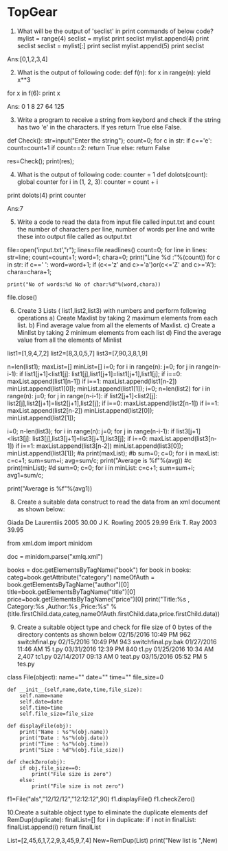 # TopGear
1. What will be the output of 'seclist' in print commands of below code?
mylist = range(4)
seclist = mylist
print seclist
mylist.append(4)
print seclist
seclist = mylist[:]
print seclist
mylist.append(5)
print seclist

Ans:[0,1,2,3,4]

2. What is the output of following code:
def f(n):
  for x in range(n):
    yield x**3

for x in f(6):
  print x

Ans: 0
1
8
27
64
125

3. Write a program to receive a string from keybord and check if the string has two 'e' in the characters. 
   If yes return True else False.



def Check():
    str=input("Enter the string");
    count=0;
    for c in str:
       if c=='e':
            count=count+1
    if count==2:
        return True
    else:
        return False

res=Check();
print(res);


4. What is the output of following code:
counter = 1
def dolots(count):
  global counter
  for i in (1, 2, 3):
    counter = count + i

print dolots(4)
print counter

Ans:7

5.	Write a code to read  the data from  input file called input.txt and count the number of characters per line,
number of words per line and write these into output file called as output.txt 

file=open('input.txt',"r");
lines=file.readlines()
count=0;
for line in lines:
    str=line;
    count=count+1;
    word=1;
    chara=0;
    print("Line %d :"%(count))
    for c in str:
        if c==' ':
            word=word+1;
        if (c<='z' and c>='a')or(c<='Z' and c>='A'):
             chara=chara+1;
    
    print("No of words:%d No of char:%d"%(word,chara))
   
    
file.close()

6.	Create 3 Lists ( list1,list2,list3) with numbers and perform following operations
         a) Create Maxlist by taking 2 maximum elements from each list.
         b) Find average value from all the elements of Maxlist.
         c) Create a MinlIst by taking 2 minimum elements from each list 
         d) Find the average value from all the elements of Minlist

list1=[1,9,4,7,2]
list2=[8,3,0,5,7]
list3=[7,90,3,8,1,9]

n=len(list1);
maxList=[]
minList=[]
i=0;
for i in range(n):
    j=0;
    for j in range(n-i-1):
        if list1[j+1]<list1[j]:
            list1[j],list1[j+1]=list1[j+1],list1[j];
    if i==0:
        maxList.append(list1[n-1])
    if i==1:
        maxList.append(list1[n-2])
minList.append(list1[0]);
minList.append(list1[1]);
i=0;
n=len(list2)
for i in range(n):
    j=0;
    for j in range(n-i-1):
        if list2[j+1]<list2[j]:
            list2[j],list2[j+1]=list2[j+1],list2[j];
    if i==0:
        maxList.append(list2[n-1])
    if i==1:
        maxList.append(list2[n-2])
minList.append(list2[0]);
minList.append(list2[1]);

i=0;
n-len(list3);
for i in range(n):
    j=0;
    for j in range(n-i-1):
        if list3[j+1]<list3[j]:
            list3[j],list3[j+1]=list3[j+1],list3[j];
    if i==0:
        maxList.append(list3[n-1])
    if i==1:
        maxList.append(list3[n-2])
minList.append(list3[0]);
minList.append(list3[1]);
#a
print(maxList);
#b
sum=0;
c=0;
for i in maxList:
    c=c+1;
    sum=sum+i;
avg=sum/c;
print("Average is %f"%(avg))
#c
print(minList);
#d
sum=0;
c=0;
for i in minList:
    c=c+1;
    sum=sum+i;
avg1=sum/c;

print("Average is %f"%(avg1))
 



 8.	Create a suitable data construct to read the data from an xml document as shown below:
<bookstore shelf="New Arrivals">
  <book category="COOKING">
    <title lang="en">Everyday Italian</title>
    <author>Giada De Laurentiis</author>
    <year>2005</year>
    <price>30.00</price>
  </book>
  <book category="CHILDREN">
    <title lang="en">Harry Potter</title>
    <author>J K. Rowling</author>
    <year>2005</year>
    <price>29.99</price>
  </book>
  <book category="WEB">
    <title lang="en">Learning XML</title>
    <author>Erik T. Ray</author>
    <year>2003</year>
    <price>39.95</price>
  </book>
</bookstore>

from xml.dom import minidom

doc = minidom.parse("xmlq.xml")

books = doc.getElementsByTagName("book")
for book in books:
        categ=book.getAttribute("category")
        nameOfAuth = book.getElementsByTagName("author")[0]
        title=book.getElementsByTagName("title")[0]
        price=book.getElementsByTagName("price")[0]
        print("Title:%s , Category:%s ,Author:%s ,Price:%s" %(title.firstChild.data,categ,nameOfAuth.firstChild.data,price.firstChild.data))

9.	Create a suitable object type and  check for file size of 0 bytes of the directory contents as shown below
02/15/2016              10:49 PM               962                     switchfinal.py
02/15/2016             10:49 PM               943                       switchfinal.py.bak
01/27/2016             11:46 AM                15                        t.py
03/31/2016            12:39 PM               840                        t1.py
01/25/2016            10:34 AM             2,407                      tc1.py
02/14/2017           09:13 AM                 0                           teat.py
03/15/2016          05:52 PM                 5                             tes.py

class File(object):
    name=""
    date=""
    time=""
    file_size=0

    def __init__(self,name,date,time,file_size):
        self.name=name
        self.date=date
        self.time=time
        self.file_size=file_size
        
    def displayFile(obj):
        print("Name : %s"%(obj.name))
        print("Date : %s"%(obj.date))
        print("Time : %s"%(obj.time))
        print("Size : %d"%(obj.file_size))

    def checkZero(obj):
        if obj.file_size==0:
            print("File size is zero")
        else:
            print("File size is not zero")

f1=File("als","12/12/12","12:12:12",90)
f1.displayFile()
f1.checkZero()

10.Create a suitable object type to eliminate the duplicate elements
def RemDup(duplicate):
    finalList=[]
    for i in duplicate:
        if i not in finalList:
            finalList.append(i)
    return finalList

List=[2,45,6,1,7,2,9,3,45,9,7,4]
New=RemDup(List)
print("New list is ",New)
